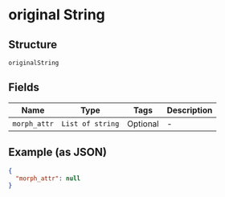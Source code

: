 
# original String

## Structure

`originalString`

## Fields

| Name | Type | Tags | Description |
|  --- | --- | --- | --- |
| `morph_attr` | `List of string` | Optional | - |

## Example (as JSON)

```json
{
  "morph_attr": null
}
```

